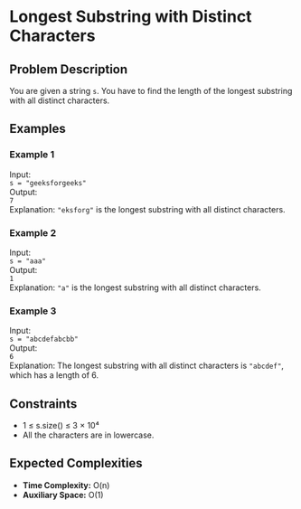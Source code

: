 # Longest Substring with Distinct Characters

## Problem Description
You are given a string `s`. You have to find the length of the longest substring with all distinct characters.

## Examples

### Example 1
Input:  
`s = "geeksforgeeks"`  
Output:  
`7`  
Explanation: `"eksforg"` is the longest substring with all distinct characters.

### Example 2
Input:  
`s = "aaa"`  
Output:  
`1`  
Explanation: `"a"` is the longest substring with all distinct characters.

### Example 3
Input:  
`s = "abcdefabcbb"`  
Output:  
`6`  
Explanation: The longest substring with all distinct characters is `"abcdef"`, which has a length of 6.

## Constraints
- 1 ≤ s.size() ≤ 3 × 10⁴  
- All the characters are in lowercase.

## Expected Complexities
- **Time Complexity:** O(n)  
- **Auxiliary Space:** O(1)
